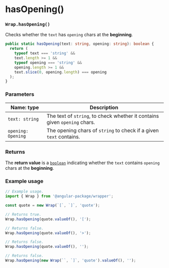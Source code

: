 # hasOpening()

### `Wrap.hasOpening()`

Checks whether the `text` has `opening` chars at the **beginning**.

```typescript
public static hasOpening(text: string, opening: string): boolean {
  return (
    typeof text === 'string' &&
    text.length >= 1 &&
    typeof opening === 'string' &&
    opening.length >= 1 &&
    text.slice(0, opening.length) === opening
  );
}
```

### Parameters

| Name: type         | Description                                                               |
| ------------------ | ------------------------------------------------------------------------- |
| `text: string`     | The text of `string`, to check whether it contains given `opening` chars. |
| `opening: Opening` | The opening chars of `string` to check if a given `text` contains.        |

### Returns

The **return value** is a [`boolean`](https://developer.mozilla.org/en-US/docs/Web/JavaScript/Reference/Global\_Objects/Boolean) indicating whether the `text` contains `opening` chars at the **beginning**.

### Example usage

```typescript
// Example usage.
import { Wrap } from '@angular-package/wrapper';

const quote = new Wrap(`[`, `]`, 'quote');

// Returns true.
Wrap.hasOpening(quote.valueOf(), '[');

// Returns false.
Wrap.hasOpening(quote.valueOf(), '>');

// Returns false.
Wrap.hasOpening(quote.valueOf(), '');

// Returns false.
Wrap.hasOpening(new Wrap(``, `]`, 'quote').valueOf(), '');
```
